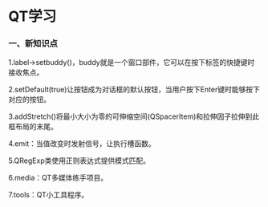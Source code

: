 # QT学习

### 一、新知识点

1.label->setbuddy()，buddy就是一个窗口部件，它可以在按下标签的快捷键时接收焦点。

2.setDefault(true)让按钮成为对话框的默认按钮，当用户按下Enter键时能够按下对应的按钮。

3.addStretch()将最小大小为零的可伸缩空间(QSpacerItem)和拉伸因子拉伸到此框布局的末尾。

4.emit：当值改变时发射信号，让执行槽函数。

5.QRegExp类使用正则表达式提供模式匹配。

6.media：QT多媒体练手项目。

7.tools：QT小工具程序。

